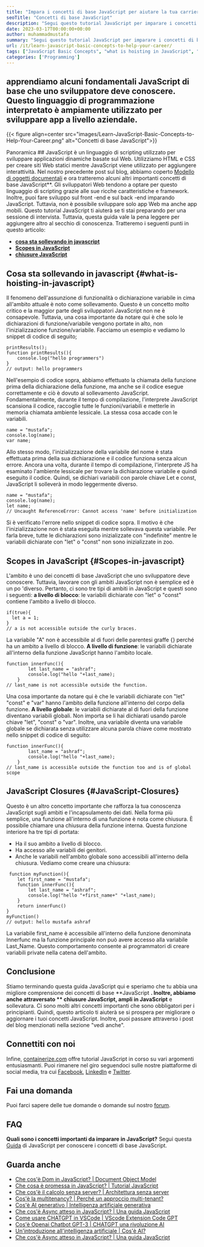 ```yaml
---
title: "Impara i concetti di base JavaScript per aiutare la tua carriera" 
seoTitle: "Concetti di base JavaScript" 
description: "Segui questo tutorial JavaScript per imparare i concetti di base JavaScript. Scopi, sollevamento e chiusure sono concetti molto semplici ma obbligatori in JavaScript." 
date: 2023-03-17T00:00:00+00:00
author: muhammadmustafa
summary: "Segui questo tutorial JavaScript per imparare i concetti di base JavaScript. Scopi, sollevamento e chiusure sono concetti molto semplici ma obbligatori in JavaScript." 
url: /it/learn-javascript-basic-concepts-to-help-your-career/
tags: ["JavaScript Basic Concepts", "what is hoisting in JavaScript", "JavaScript closures", "scopes in JavaScript", "JavaScript fundamental"]
categories: ['Programming']
---
```


## apprendiamo alcuni fondamentali JavaScript di base che uno sviluppatore deve conoscere. Questo linguaggio di programmazione interpretato è ampiamente utilizzato per sviluppare app a livello aziendale.

{{< figure align=center src="images/Learn-JavaScript-Basic-Concepts-to-Help-Your-Career.png" alt="Concetti di base JavaScript">}}


Panoramica ## 
JavaScript è un linguaggio di scripting utilizzato per sviluppare applicazioni dinamiche basate sul Web. Utilizziamo HTML e CSS per creare siti Web statici mentre JavaScript viene utilizzato per aggiungere interattività. Nel nostro precedente post sul blog, abbiamo coperto [Modello di oggetti documentali][1] e ora tratteremo alcuni altri importanti concetti di base JavaScript**. Gli sviluppatori Web tendono a optare per questo linguaggio di scripting grazie alle sue ricche caratteristiche e framework. Inoltre, puoi fare sviluppo sul front -end e sul back -end imparando JavaScript. Tuttavia, non è possibile sviluppare solo app Web ma anche app mobili. Questo tutorial JavaScript ti aiuterà se ti stai preparando per una sessione di intervista. Tuttavia, questa guida vale la pena leggere per aggiungere altro al secchio di conoscenza.
Tratteremo i seguenti punti in questo articolo:
  * **[cosa sta sollevando in javascript][2]**
  * **[Scopes in JavaScript][3]**
  * **[chiusure JavaScript][4]**

## Cosa sta sollevando in javascript   {#what-is-hoisting-in-javascript}
Il fenomeno dell'assunzione di funzionalità o dichiarazione variabile in cima all'ambito attuale è noto come sollevamento. Questo è un concetto molto critico e la maggior parte degli sviluppatori JavaScript non ne è consapevole. Tuttavia, una cosa importante da notare qui è che solo le dichiarazioni di funzione/variabile vengono portate in alto, non l'inizializzazione funzione/variabile.
Facciamo un esempio e vediamo lo snippet di codice di seguito;
```
printResults();
function printResults(){
    console.log("hello programmers")
}
// output: hello programmers

```
Nell'esempio di codice sopra, abbiamo effettuato la chiamata della funzione prima della dichiarazione della funzione, ma anche se il codice esegue correttamente e ciò è dovuto al sollevamento JavaScript. Fondamentalmente, durante il tempo di compilazione, l'interprete JavaScript scansiona il codice, raccoglie tutte le funzioni/variabili e metterle in memoria chiamata ambiente lessicale. La stessa cosa accade con le variabili.
```
name = "mustafa";
console.log(name);
var name;

```
Allo stesso modo, l'inizializzazione della variabile del nome è stata effettuata prima della sua dichiarazione e il codice funziona senza alcun errore. Ancora una volta, durante il tempo di compilazione, l'interprete JS ha esaminato l'ambiente lessicale per trovare la dichiarazione variabile e quindi eseguito il codice.
Quindi, se dichiari variabili con parole chiave Let e ​​const, JavaScript li solleverà in modo leggermente diverso.
```
name = "mustafa";
console.log(name);
let name;
// Uncaught ReferenceError: Cannot access 'name' before initialization

```
Si è verificato l'errore nello snippet di codice sopra. Il motivo è che l'inizializzazione non è stata eseguita mentre sollevava questa variabile. Per farla breve, tutte le dichiarazioni sono inizializzate con "indefinite" mentre le variabili dichiarate con "let" o "const" non sono inizializzate in zoo.

## Scopes in JavaScript   {#Scopes-in-javascript}
L'ambito è uno dei concetti di base JavaScript che uno sviluppatore deve conoscere. Tuttavia, lavorare con gli ambiti JavaScript non è semplice ed è un po 'diverso. Pertanto, ci sono tre tipi di ambiti in JavaScript e questi sono i seguenti:
**a livello di blocco**: le variabili dichiarate con "let" o "const" contiene l'ambito a livello di blocco.
```
if(true){
  let a = 1;
}
// a is not accessible outside the curly braces.
```
La variabile "A" non è accessibile al di fuori delle parentesi graffe {} perché ha un ambito a livello di blocco.
**A livello di funzione**: le variabili dichiarate all'interno della funzione JavaScript hanno l'ambito locale.
```
function innerFunc(){
        let last_name = "ashraf";
        console.log("hello "+last_name);
    }
// last_name is not accessible outside the function.
```
Una cosa importante da notare qui è che le variabili dichiarate con "let" "const" e "var" hanno l'ambito della funzione all'interno del corpo della funzione.
**A livello globale**: le variabili dichiarate al di fuori della funzione diventano variabili globali. Non importa se li hai dichiarati usando parole chiave "let", "const" o "var". Inoltre, una variabile diventa una variabile globale se dichiarata senza utilizzare alcuna parola chiave come mostrato nello snippet di codice di seguito:
```
function innerFunc(){
        last_name = "ashraf";
        console.log("hello "+last_name);
    }
// last_name is accessible outside the function too and is of global scope
```

## JavaScript Closures   {#JavaScript-Closures}
Questo è un altro concetto importante che rafforza la tua conoscenza JavaScript sugli ambiti e l'incapsulamento dei dati. Nella forma più semplice, una funzione all'interno di una funzione è nota come chiusura. È possibile chiamare una chiusura della funzione interna. Questa funzione interiore ha tre tipi di portata:
 * Ha il suo ambito a livello di blocco.
 * Ha accesso alle variabili dei genitori.
 * Anche le variabili nell'ambito globale sono accessibili all'interno della chiusura.
 Vediamo come creare una chiusura:
```
 function myFunction(){
    let first_name = "mustafa";
    function innerFunc(){
        let last_name = "ashraf";
        console.log("hello "+first_name+" "+last_name);
    }
    return innerFunc()
}
myFunction()
// output: hello mustafa ashraf
```
La variabile first_name è accessibile all'interno della funzione denominata Innerfunc ma la funzione principale non può avere accesso alla variabile Last_Name. Questo comportamento consente ai programmatori di creare variabili private nella catena dell'ambito.

## Conclusione
Stiamo terminando questa guida JavaScript qui e speriamo che tu abbia una migliore comprensione dei concetti di base **JavaScript **. Inoltre, abbiamo anche attraversato ** chiusure JavaScript, ampli in JavaScript**  e sollevatura. Ci sono molti altri concetti importanti che sono obbligatori per i principianti. Quindi, questo articolo ti aiuterà se si prospera per migliorare o aggiornare i tuoi concetti JavaScript. Inoltre, puoi passare attraverso i post del blog menzionati nella sezione "vedi anche".

## Connettiti con noi
Infine, [containerize.com][5] offre tutorial JavaScript in corso su vari argomenti entusiasmanti. Puoi rimanere nel giro seguendoci sulle nostre piattaforme di social media, tra cui [Facebook][6], [LinkedIn][7] e [Twitter][8].

## Fai una domanda
Puoi farci sapere delle tue domande o domande sul nostro [forum][9].

## FAQ
**Quali sono i concetti importanti da imparare in JavaScript?**
Segui questa [Guida][2] di JavaScript per conoscere i concetti di base JavaScript.

## Guarda anche
  * [Che cos'è Dom in JavaScript? | Document Object Model][1]
  * [Che cosa è promessa in JavaScript? | Tutorial JavaScript][10]
  * [Che cos'è il calcolo senza server? | Architettura senza server][11]
  * [Cos'è la multitenancy? | Perché un approccio multi-tenant?][12]
  * [Cos'è AI generativo | Intelligenza artificiale generativa][13]
  * [Che cos'è Async atteso in JavaScript? | Una guida JavaScript][14]
  * [Come usare CHATGPT in VSCode | VScode Extension Code GPT][15]
  * [Cos'è Openai Chatbot GPT-3 | CHATGPT una rivoluzione AI][16]
  * [Un'introduzione all'intelligenza artificiale | Cos'è AI?][17]
  * [Che cos'è Async atteso in JavaScript? | Una guida JavaScript][18]

  
[1]: https://blog.containerize.com/what-is-dom-in-javascript-document-object-model/
[2]: #What-is-hoisting-in-JavaScript
[3]: #Scopes-in-JavaScript
[4]: #JavaScript-Closures
[5]: https://www.containerize.com/
[6]: https://web.facebook.com/containerize
[7]: https://www.linkedin.com/company/containerize/
[8]: https://twitter.com/containerize_co
[9]: https://forum.containerize.com/
[10]: https://blog.containerize.com/what-is-promise-in-javascript-javascript-tutorial/
[11]: https://blog.containerize.com/programming/what-is-serverless-computing-serverless-architecture/
[12]: https://blog.containerize.com/programming/what-is-multitenancy-why-a-multi-tenant-approach-2/
[13]: https://blog.containerize.com/artificial-intelligence/what-is-generative-ai-generative-artificial-intelligence/
[14]: https://blog.containerize.com/what-is-async-await-in-javascript-a-javascript-guide/
[15]: https://blog.containerize.com/artificial-intelligence/how-to-use-chatgpt-in-vscode-the-vscode-extension-codegpt/
[16]: https://blog.containerize.com/artificial-intelligence/what-is-openai-chatbot-gpt-3-chatgpt-an-ai-revolution/
[17]: https://blog.containerize.com/artificial-intelligence/an-introduction-to-artificial-intelligence-what-is-ai/
[18]: https://blog.containerize.com/what-is-async-await-in-javascript-a-javascript-guide/
